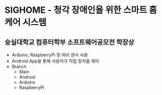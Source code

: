 SIGHOME - 청각 장애인을 위한 스마트 홈 케어 시스템
=======
숭실대학교 컴퓨터학부 소프트웨어공모전 학장상
-------------------------------------------
* Arduino, RaspberryPi 및 여러 센서 사용
* Android App을 통해 사용자가 직접 장치를 제어
* Branch
  * Main
  * Android
  * Arduino
  * RaspberryPi
